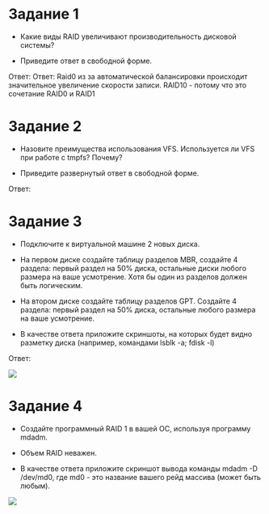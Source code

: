 # Задание 1
* Какие виды RAID увеличивают производительность дисковой системы?

* Приведите ответ в свободной форме.

Ответ: Ответ: Raid0 из за автоматической балансировки происходит значительное увеличение скорости записи. RAID10 - потому что это сочетание RAID0 и RAID1

# Задание 2
* Назовите преимущества использования VFS. Используется ли VFS при работе с tmpfs? Почему?

* Приведите развернутый ответ в свободной форме.

Ответ:


# Задание 3
* Подключите к виртуальной машине 2 новых диска.

* На первом диске создайте таблицу разделов MBR, создайте 4 раздела: первый раздел на 50% диска, остальные диски любого размера на ваше усмотрение. Хотя бы один из разделов должен быть логическим.

* На втором диске создайте таблицу разделов GPT. Создайте 4 раздела: первый раздел на 50% диска, остальные любого размера на ваше усмотрение.

* В качестве ответа приложите скриншоты, на которых будет видно разметку диска (например, командами lsblk -a; fdisk -l)

Ответ: 

![](https://i.postimg.cc/85jCHgzJ/MBR-GPT.png) 




# Задание 4
* Создайте программный RAID 1 в вашей ОС, используя программу mdadm.

* Объем RAID неважен.

* В качестве ответа приложите скриншот вывода команды mdadm -D /dev/md0, где md0 - это название вашего рейд массива (может быть любым).

![](https://i.postimg.cc/QMNsGfMJ/raid.png)
